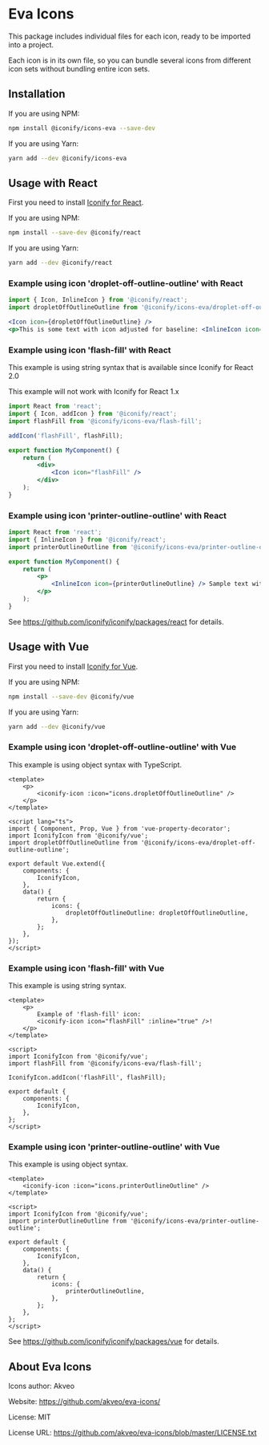 # Eva Icons

This package includes individual files for each icon, ready to be imported into a project.

Each icon is in its own file, so you can bundle several icons from different icon sets without bundling entire icon sets.

## Installation

If you are using NPM:

```bash
npm install @iconify/icons-eva --save-dev
```

If you are using Yarn:

```bash
yarn add --dev @iconify/icons-eva
```

## Usage with React

First you need to install [Iconify for React](https://github.com/iconify/iconify/packages/react).

If you are using NPM:

```bash
npm install --save-dev @iconify/react
```

If you are using Yarn:

```bash
yarn add --dev @iconify/react
```

### Example using icon 'droplet-off-outline-outline' with React

```js
import { Icon, InlineIcon } from '@iconify/react';
import dropletOffOutlineOutline from '@iconify/icons-eva/droplet-off-outline-outline';
```

```jsx
<Icon icon={dropletOffOutlineOutline} />
<p>This is some text with icon adjusted for baseline: <InlineIcon icon={dropletOffOutlineOutline} /></p>
```

### Example using icon 'flash-fill' with React

This example is using string syntax that is available since Iconify for React 2.0

This example will not work with Iconify for React 1.x

```jsx
import React from 'react';
import { Icon, addIcon } from '@iconify/react';
import flashFill from '@iconify/icons-eva/flash-fill';

addIcon('flashFill', flashFill);

export function MyComponent() {
	return (
		<div>
			<Icon icon="flashFill" />
		</div>
	);
}
```

### Example using icon 'printer-outline-outline' with React

```jsx
import React from 'react';
import { InlineIcon } from '@iconify/react';
import printerOutlineOutline from '@iconify/icons-eva/printer-outline-outline';

export function MyComponent() {
	return (
		<p>
			<InlineIcon icon={printerOutlineOutline} /> Sample text with an icon.
		</p>
	);
}
```

See https://github.com/iconify/iconify/packages/react for details.

## Usage with Vue

First you need to install [Iconify for Vue](https://github.com/iconify/iconify/packages/vue).

If you are using NPM:

```bash
npm install --save-dev @iconify/vue
```

If you are using Yarn:

```bash
yarn add --dev @iconify/vue
```

### Example using icon 'droplet-off-outline-outline' with Vue

This example is using object syntax with TypeScript.

```vue
<template>
	<p>
		<iconify-icon :icon="icons.dropletOffOutlineOutline" />
	</p>
</template>

<script lang="ts">
import { Component, Prop, Vue } from 'vue-property-decorator';
import IconifyIcon from '@iconify/vue';
import dropletOffOutlineOutline from '@iconify/icons-eva/droplet-off-outline-outline';

export default Vue.extend({
	components: {
		IconifyIcon,
	},
	data() {
		return {
			icons: {
				dropletOffOutlineOutline: dropletOffOutlineOutline,
			},
		};
	},
});
</script>
```

### Example using icon 'flash-fill' with Vue

This example is using string syntax.

```vue
<template>
	<p>
		Example of 'flash-fill' icon:
		<iconify-icon icon="flashFill" :inline="true" />!
	</p>
</template>

<script>
import IconifyIcon from '@iconify/vue';
import flashFill from '@iconify/icons-eva/flash-fill';

IconifyIcon.addIcon('flashFill', flashFill);

export default {
	components: {
		IconifyIcon,
	},
};
</script>
```

### Example using icon 'printer-outline-outline' with Vue

This example is using object syntax.

```vue
<template>
	<iconify-icon :icon="icons.printerOutlineOutline" />
</template>

<script>
import IconifyIcon from '@iconify/vue';
import printerOutlineOutline from '@iconify/icons-eva/printer-outline-outline';

export default {
	components: {
		IconifyIcon,
	},
	data() {
		return {
			icons: {
				printerOutlineOutline,
			},
		};
	},
};
</script>
```

See https://github.com/iconify/iconify/packages/vue for details.

## About Eva Icons

Icons author: Akveo

Website: https://github.com/akveo/eva-icons/

License: MIT

License URL: https://github.com/akveo/eva-icons/blob/master/LICENSE.txt
